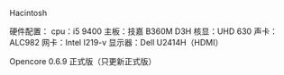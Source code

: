 Hacintosh

硬件配置：
cpu：i5 9400
主板：技嘉 B360M D3H
核显：UHD 630
声卡：ALC982
网卡：Intel I219-v
显示器：Dell U2414H（HDMI）

Opencore 0.6.9 正式版（只更新正式版）
